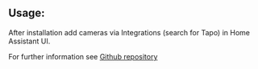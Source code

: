 ## Usage:

After installation add cameras via Integrations (search for Tapo) in Home Assistant UI.

For further information see [Github repository](https://github.com/JurajNyiri/HomeAssistant-Tapo-Control/blob/master/README.md)
